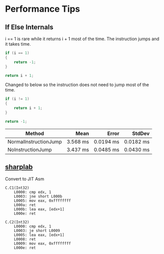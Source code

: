 # Performance Tips

## If Else Internals

i == 1 is rare while it returns i + 1 most of the time. The instruction jumps and it takes time.

```csharp
if (i == 1)
{
	return -1;
}

return i + 1;
```

Changed to below so the instruction does not need to jump most of the time.

```csharp
if (i != 1)
{
	return i + 1;
}

return -1;
```


|                Method |     Mean |     Error |    StdDev |
|---------------------- |---------:|----------:|----------:|
| NormalInstructionJump | 3.568 ms | 0.0194 ms | 0.0182 ms |
|     NoInstructionJump | 3.437 ms | 0.0485 ms | 0.0430 ms |


## [sharplab](https://sharplab.io)

Convert to JIT Asm

```
C.C1(Int32)
    L0000: cmp edx, 1
    L0003: jne short L000b
    L0005: mov eax, 0xffffffff
    L000a: ret
    L000b: lea eax, [edx+1]
    L000e: ret

C.C2(Int32)
    L0000: cmp edx, 1
    L0003: je short L0009
    L0005: lea eax, [edx+1]
    L0008: ret
    L0009: mov eax, 0xffffffff
    L000e: ret
```